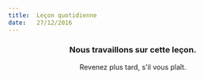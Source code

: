 ```yaml
---
title:  Leçon quotidienne
date:   27/12/2016
---
```


### <center>Nous travaillons sur cette leçon.</center>
<center>Revenez plus tard, s'il vous plaît.</center>